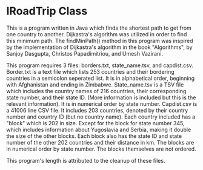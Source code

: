 # IRoadTrip Class

This is a program written in Java which finds the shortest path to get from one country to another. Dijkastra's algorithm was utilized in order to find this minimum path. The findMinPath() method in this program was inspired by the implementation of Dijkastra's algorithm in the book "Algorithms", by Sanjoy Dasgupta, Christos Papadimitriou, and Umesh Vazirani. 

This program requires 3 files: borders.txt, state_name.tsv, and capdist.csv. 
Border.txt is a text file which lists 253 countries and their bordering countries in a semicolon seperated list. It is in alphabetical order, beginning with Afghanistan and ending in Zimbabwe. 
State_name.tsv is a TSV file which includes the country names of 216 countries, their corresponding state number, and their state ID. (More information is included but this is the relevant information). It is in numerical order by state number. 
Capdist.csv is a 41006 line CSV file. It includes 203 countries, denoted by their country number and country ID (but no country name). Each country included has a "block" which is 202 in size. Except for the block for state number 345, which includes information about Yugoslavia and Serbia, making it double the size of the other blocks. Each block also has the state ID and state number of the other 202 countries and their distance in km. The blocks are in numerical order by state number. The blocks themselves are not ordered. 

This program's length is attributed to the cleanup of these files. 

